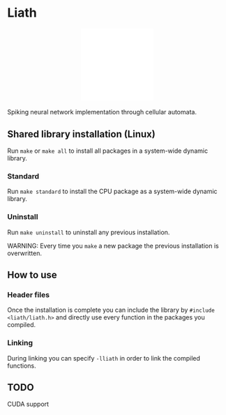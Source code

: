 # Liath
<p align="center" width="100%">
    <img width="33%" src="/liath.png"> 
</p>
Spiking neural network implementation through cellular automata.

## Shared library installation (Linux)
Run `make` or `make all` to install all packages in a system-wide dynamic library.<br/>

### Standard
Run `make standard` to install the CPU package as a system-wide dynamic library.<br/>

### Uninstall
Run `make uninstall` to uninstall any previous installation.

WARNING: Every time you `make` a new package the previous installation is overwritten.

## How to use
### Header files
Once the installation is complete you can include the library by `#include <liath/liath.h>` and directly use every function in the packages you compiled.<br/>

### Linking
During linking you can specify `-lliath` in order to link the compiled functions.

## TODO
CUDA support
